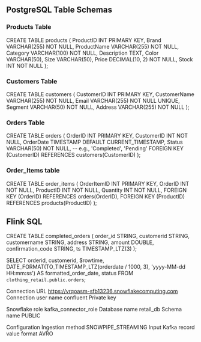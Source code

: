 
## PostgreSQL Table Schemas


### Products Table
CREATE TABLE products (
    ProductID INT PRIMARY KEY,
    Brand VARCHAR(255) NOT NULL,
    ProductName VARCHAR(255) NOT NULL,
    Category VARCHAR(100) NOT NULL,
    Description TEXT,
    Color VARCHAR(50),
    Size VARCHAR(50),
    Price DECIMAL(10, 2) NOT NULL,
    Stock INT NOT NULL
);


### Customers Table

CREATE TABLE customers (
    CustomerID INT PRIMARY KEY,
    CustomerName VARCHAR(255) NOT NULL,
    Email VARCHAR(255) NOT NULL UNIQUE,
    Segment VARCHAR(50) NOT NULL,
    Address VARCHAR(255) NOT NULL
);


### Orders Table
CREATE TABLE orders (
    OrderID INT PRIMARY KEY,
    CustomerID INT NOT NULL,
    OrderDate TIMESTAMP DEFAULT CURRENT_TIMESTAMP,
    Status VARCHAR(50) NOT NULL, -- e.g., 'Completed', 'Pending'
    FOREIGN KEY (CustomerID) REFERENCES customers(CustomerID)
);


### Order_Items table
CREATE TABLE order_items (
    OrderItemID INT PRIMARY KEY,
    OrderID INT NOT NULL,
    ProductID INT NOT NULL,
    Quantity INT NOT NULL,
    FOREIGN KEY (OrderID) REFERENCES orders(OrderID),
    FOREIGN KEY (ProductID) REFERENCES products(ProductID)
);



## Flink SQL

CREATE TABLE completed_orders (
    order_id STRING,
    customerid STRING,
    customername STRING,
    address STRING,
    amount DOUBLE,
    confirmation_code STRING,
    ts TIMESTAMP_LTZ(3)
); 


SELECT
orderid,
customerid,
$rowtime,
DATE_FORMAT(TO_TIMESTAMP_LTZ(orderdate / 1000, 3), 'yyyy-MM-dd HH:mm:ss') AS formatted_order_date,
status
FROM
`clothing_retail.public.orders`;







Connection URL
https://vrqoasm-sfb13236.snowflakecomputing.com
Connection user name
confluent
Private key



Snowflake role
kafka_connector_role
Database name
retail_db
Schema name
PUBLIC


Configuration
Ingestion method
SNOWPIPE_STREAMING
Input Kafka record value format
AVRO


